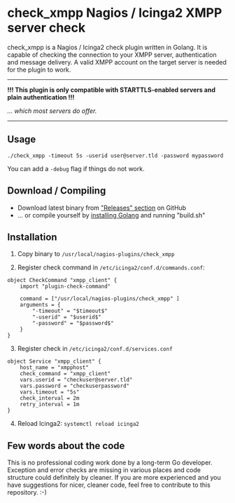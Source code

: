 check_xmpp Nagios / Icinga2 XMPP server check
======================================================

check_xmpp is a Nagios / Icinga2 check plugin written in Golang. It is capable of checking the connection to your XMPP server, authentication and message delivery. A valid XMPP account on the target server is needed for the plugin to work.

---
**!!! This plugin is only compatible with STARTTLS-enabled servers and plain authentication !!!**

*... which most servers do offer.*

---

## Usage

```
./check_xmpp -timeout 5s -userid user@server.tld -password mypassword
```

You can add a ```-debug``` flag if things do not work.

## Download / Compiling

* Download latest binary from ["Releases" section](https://github.com/ThomasLeister/check_xmpp/releases) on GitHub
* ... or compile yourself by [installing Golang](https://golang.org/doc/install) and running "build.sh"

## Installation

1. Copy binary to ```/usr/local/nagios-plugins/check_xmpp```

2. Register check command in ```/etc/icinga2/conf.d/commands.conf```:
```    
object CheckCommand "xmpp_client" {
    import "plugin-check-command"

    command = ["/usr/local/nagios-plugins/check_xmpp" ]
    arguments = {
        "-timeout" = "$timeout$"
        "-userid" = "$userid$"
        "-password" = "$password$"
    }
}
```

3. Register check in ```/etc/icinga2/conf.d/services.conf```
```
object Service "xmpp_client" {
    host_name = "xmpphost"
    check_command = "xmpp_client"
    vars.userid = "checkuser@server.tld"
    vars.password = "checkuserpassword"
    vars.timeout = "5s"
    check_interval = 2m
    retry_interval = 1m
}
```

4. Reload Icinga2: ```systemctl reload icinga2```


## Few words about the code

This is no professional coding work done by a long-term Go developer. Exception and error checks are missing in various places and code structure could definitely by cleaner. If you are more experienced and you have suggestions for nicer, cleaner code, feel free to contribute to this repository. :-)
